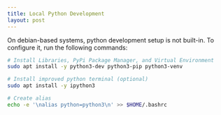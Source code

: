 ```yaml
---
title: Local Python Development
layout: post
---
```


On debian-based systems, python development setup is not built-in. To configure it, run the following commands:

```bash
# Install Libraries, PyPi Package Manager, and Virtual Environment
sudo apt install -y python3-dev python3-pip python3-venv

# Install improved python terminal (optional)
sudo apt install -y ipython3

# Create alias
echo -e '\nalias python=python3\n' >> $HOME/.bashrc
```
